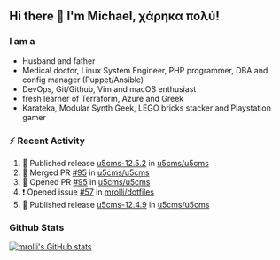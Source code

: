 ## Hi there 👋 I'm Michael, χάρηκα πολύ!

<!--
**mrolli/mrolli** is a ✨ _special_ ✨ repository because its `README.md` (this file) appears on your GitHub profile.

Here are some ideas to get you started:

- 🔭 I’m currently working on ...
- 🌱 I’m currently learning ...
- 👯 I’m looking to collaborate on ...
- 🤔 I’m looking for help with ...
- 💬 Ask me about ...
- 📫 How to reach me: ...
- 😄 Pronouns: ...
- ⚡ Fun fact: ...
-->

### I am a
- Husband and father
- Medical doctor, Linux System Engineer, PHP programmer, DBA and config manager (Puppet/Ansible)
- DevOps, Git/Github, Vim and macOS enthusiast
- fresh learner of Terraform, Azure and Greek
- Karateka, Modular Synth Geek, LEGO bricks stacker and Playstation gamer 

### :zap: Recent Activity

<!--START_SECTION:activity-->
1. 🚀 Published release [u5cms-12.5.2](https://github.com/u5cms/u5cms/releases/tag/v12.5.2) in [u5cms/u5cms](https://github.com/u5cms/u5cms)
2. 🎉 Merged PR [#95](https://github.com/u5cms/u5cms/pull/95) in [u5cms/u5cms](https://github.com/u5cms/u5cms)
3. 💪 Opened PR [#95](https://github.com/u5cms/u5cms/pull/95) in [u5cms/u5cms](https://github.com/u5cms/u5cms)
4. ❗ Opened issue [#57](https://github.com/mrolli/dotfiles/issues/57) in [mrolli/dotfiles](https://github.com/mrolli/dotfiles)
5. 🚀 Published release [u5cms-12.4.9](https://github.com/u5cms/u5cms/releases/tag/v12.4.9) in [u5cms/u5cms](https://github.com/u5cms/u5cms)
<!--END_SECTION:activity-->

### Github Stats
[![mrolli's GitHub stats](https://github-readme-stats.vercel.app/api?username=mrolli&count_private=true&show_icons=true&theme=transparent)](https://github.com/anuraghazra/github-readme-stats)  
<!-- [![mrolli's Top Langs](https://github-readme-stats.vercel.app/api/top-langs/?username=mrolli&count_private=true&theme=onedark&hide=c%2B%2B,c,html,cmake,makefile&layout=compact)](https://github.com/anuraghazra/github-readme-stats) -->
